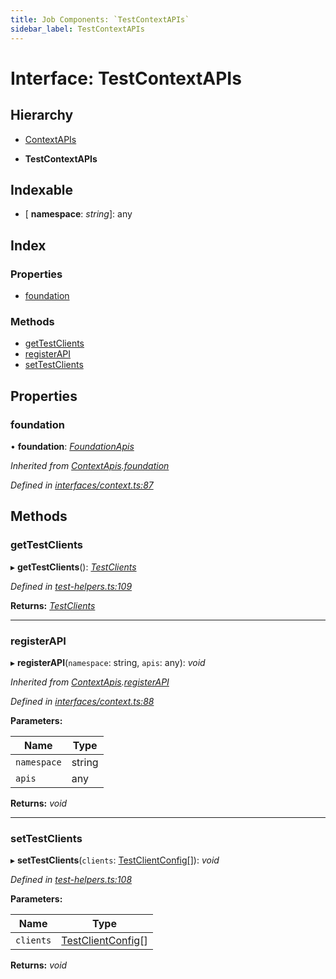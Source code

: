 ```yaml
---
title: Job Components: `TestContextAPIs`
sidebar_label: TestContextAPIs
---
```


# Interface: TestContextAPIs

## Hierarchy

  * [ContextAPIs](contextapis.md)

  * **TestContextAPIs**

## Indexable

* \[ **namespace**: *string*\]: any

## Index

### Properties

* [foundation](testcontextapis.md#foundation)

### Methods

* [getTestClients](testcontextapis.md#gettestclients)
* [registerAPI](testcontextapis.md#registerapi)
* [setTestClients](testcontextapis.md#settestclients)

## Properties

###  foundation

• **foundation**: *[FoundationApis](foundationapis.md)*

*Inherited from [ContextApis](contextapis.md).[foundation](contextapis.md#foundation)*

*Defined in [interfaces/context.ts:87](https://github.com/terascope/teraslice/blob/0ae31df4/packages/job-components/src/interfaces/context.ts#L87)*

## Methods

###  getTestClients

▸ **getTestClients**(): *[TestClients](testclients.md)*

*Defined in [test-helpers.ts:109](https://github.com/terascope/teraslice/blob/0ae31df4/packages/job-components/src/test-helpers.ts#L109)*

**Returns:** *[TestClients](testclients.md)*

___

###  registerAPI

▸ **registerAPI**(`namespace`: string, `apis`: any): *void*

*Inherited from [ContextApis](contextapis.md).[registerAPI](contextapis.md#registerapi)*

*Defined in [interfaces/context.ts:88](https://github.com/terascope/teraslice/blob/0ae31df4/packages/job-components/src/interfaces/context.ts#L88)*

**Parameters:**

Name | Type |
------ | ------ |
`namespace` | string |
`apis` | any |

**Returns:** *void*

___

###  setTestClients

▸ **setTestClients**(`clients`: [TestClientConfig](testclientconfig.md)[]): *void*

*Defined in [test-helpers.ts:108](https://github.com/terascope/teraslice/blob/0ae31df4/packages/job-components/src/test-helpers.ts#L108)*

**Parameters:**

Name | Type |
------ | ------ |
`clients` | [TestClientConfig](testclientconfig.md)[] |

**Returns:** *void*
